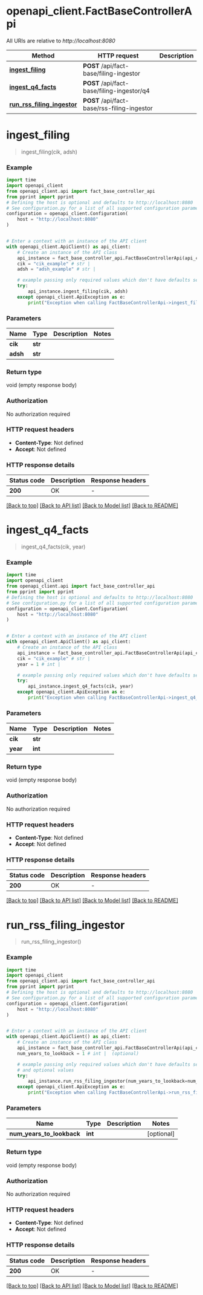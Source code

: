# openapi_client.FactBaseControllerApi

All URIs are relative to *http://localhost:8080*

Method | HTTP request | Description
------------- | ------------- | -------------
[**ingest_filing**](FactBaseControllerApi.md#ingest_filing) | **POST** /api/fact-base/filing-ingestor | 
[**ingest_q4_facts**](FactBaseControllerApi.md#ingest_q4_facts) | **POST** /api/fact-base/filing-ingestor/q4 | 
[**run_rss_filing_ingestor**](FactBaseControllerApi.md#run_rss_filing_ingestor) | **POST** /api/fact-base/rss-filing-ingestor | 


# **ingest_filing**
> ingest_filing(cik, adsh)



### Example

```python
import time
import openapi_client
from openapi_client.api import fact_base_controller_api
from pprint import pprint
# Defining the host is optional and defaults to http://localhost:8080
# See configuration.py for a list of all supported configuration parameters.
configuration = openapi_client.Configuration(
    host = "http://localhost:8080"
)


# Enter a context with an instance of the API client
with openapi_client.ApiClient() as api_client:
    # Create an instance of the API class
    api_instance = fact_base_controller_api.FactBaseControllerApi(api_client)
    cik = "cik_example" # str | 
    adsh = "adsh_example" # str | 

    # example passing only required values which don't have defaults set
    try:
        api_instance.ingest_filing(cik, adsh)
    except openapi_client.ApiException as e:
        print("Exception when calling FactBaseControllerApi->ingest_filing: %s\n" % e)
```


### Parameters

Name | Type | Description  | Notes
------------- | ------------- | ------------- | -------------
 **cik** | **str**|  |
 **adsh** | **str**|  |

### Return type

void (empty response body)

### Authorization

No authorization required

### HTTP request headers

 - **Content-Type**: Not defined
 - **Accept**: Not defined


### HTTP response details
| Status code | Description | Response headers |
|-------------|-------------|------------------|
**200** | OK |  -  |

[[Back to top]](#) [[Back to API list]](../README.md#documentation-for-api-endpoints) [[Back to Model list]](../README.md#documentation-for-models) [[Back to README]](../README.md)

# **ingest_q4_facts**
> ingest_q4_facts(cik, year)



### Example

```python
import time
import openapi_client
from openapi_client.api import fact_base_controller_api
from pprint import pprint
# Defining the host is optional and defaults to http://localhost:8080
# See configuration.py for a list of all supported configuration parameters.
configuration = openapi_client.Configuration(
    host = "http://localhost:8080"
)


# Enter a context with an instance of the API client
with openapi_client.ApiClient() as api_client:
    # Create an instance of the API class
    api_instance = fact_base_controller_api.FactBaseControllerApi(api_client)
    cik = "cik_example" # str | 
    year = 1 # int | 

    # example passing only required values which don't have defaults set
    try:
        api_instance.ingest_q4_facts(cik, year)
    except openapi_client.ApiException as e:
        print("Exception when calling FactBaseControllerApi->ingest_q4_facts: %s\n" % e)
```


### Parameters

Name | Type | Description  | Notes
------------- | ------------- | ------------- | -------------
 **cik** | **str**|  |
 **year** | **int**|  |

### Return type

void (empty response body)

### Authorization

No authorization required

### HTTP request headers

 - **Content-Type**: Not defined
 - **Accept**: Not defined


### HTTP response details
| Status code | Description | Response headers |
|-------------|-------------|------------------|
**200** | OK |  -  |

[[Back to top]](#) [[Back to API list]](../README.md#documentation-for-api-endpoints) [[Back to Model list]](../README.md#documentation-for-models) [[Back to README]](../README.md)

# **run_rss_filing_ingestor**
> run_rss_filing_ingestor()



### Example

```python
import time
import openapi_client
from openapi_client.api import fact_base_controller_api
from pprint import pprint
# Defining the host is optional and defaults to http://localhost:8080
# See configuration.py for a list of all supported configuration parameters.
configuration = openapi_client.Configuration(
    host = "http://localhost:8080"
)


# Enter a context with an instance of the API client
with openapi_client.ApiClient() as api_client:
    # Create an instance of the API class
    api_instance = fact_base_controller_api.FactBaseControllerApi(api_client)
    num_years_to_lookback = 1 # int |  (optional)

    # example passing only required values which don't have defaults set
    # and optional values
    try:
        api_instance.run_rss_filing_ingestor(num_years_to_lookback=num_years_to_lookback)
    except openapi_client.ApiException as e:
        print("Exception when calling FactBaseControllerApi->run_rss_filing_ingestor: %s\n" % e)
```


### Parameters

Name | Type | Description  | Notes
------------- | ------------- | ------------- | -------------
 **num_years_to_lookback** | **int**|  | [optional]

### Return type

void (empty response body)

### Authorization

No authorization required

### HTTP request headers

 - **Content-Type**: Not defined
 - **Accept**: Not defined


### HTTP response details
| Status code | Description | Response headers |
|-------------|-------------|------------------|
**200** | OK |  -  |

[[Back to top]](#) [[Back to API list]](../README.md#documentation-for-api-endpoints) [[Back to Model list]](../README.md#documentation-for-models) [[Back to README]](../README.md)

